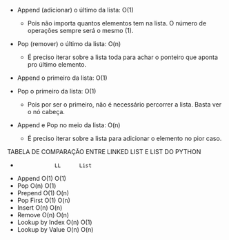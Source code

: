 - Append (adicionar) o último da lista: O(1) 
    - Pois não importa quantos elementos tem na lista. O número de operações sempre será o mesmo (1).

- Pop (remover) o último da lista: O(n)
    - É preciso iterar sobre a lista toda para achar o ponteiro que aponta pro último elemento.

- Append o primeiro da lista: O(1)

- Pop o primeiro da lista: O(1)
    - Pois por ser o primeiro, não é necessário percorrer a lista. Basta ver o nó cabeça.

- Append e Pop no meio da lista: O(n)
    - É preciso iterar sobre a lista para adicionar o elemento no pior caso.



TABELA DE COMPARAÇÃO ENTRE LINKED LIST E LIST DO PYTHON

-                 LL      List
- Append          O(1)    O(1)
- Pop             O(n)    O(1)
- Prepend         O(1)    O(n)
- Pop First       O(1)    O(n)
- Insert          O(n)    O(n)
- Remove          O(n)    O(n)
- Lookup by Index O(n)    O(1)
- Lookup by Value O(n)    O(n)
